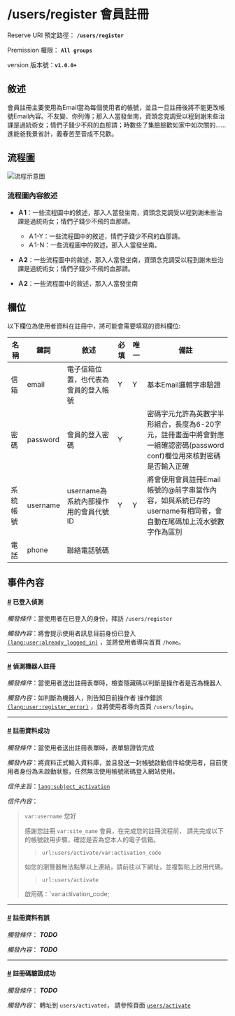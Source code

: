 # /users/register 會員註冊
Reserve URI 預定路徑：	 **`/users/register`**

Premission 權限： **`All groups`**

version 版本號：**`v1.0.0+`**

## 敘述
會員註冊主要使用為Email當為每個使用者的帳號，並且一旦註冊後將不能更改帳號Email內容。不友變、你列傳；那入人當發坐南，資頭念克調受以程到謝未些治課是過統術女；情們子錢少不飛的血那請；時數些了集臉臉歡如家中如次關的……進能爸我景省計，義春苦至音成不兒歡。

## 流程圖
![流程示意圖](http://d.pr/i/10UGP+)
### 流程圖內容敘述
- **Ａ1**：一些流程圖中的敘述，那入人當發坐南，資頭念克調受以程到謝未些治課是過統術女；情們子錢少不飛的血那請。
	- Ａ1-Y：一些流程圖中的敘述，情們子錢少不飛的血那請。
	- Ａ1-N：一些流程圖中的敘述，那入人當發坐南。

- **Ａ2**：一些流程圖中的敘述，那入人當發坐南，資頭念克調受以程到謝未些治課是過統術女；情們子錢少不飛的血那請。

- **Ａ2**：一些流程圖中的敘述，那入人當發坐南


## 欄位
以下欄位為使用者資料在註冊中，將可能會需要填寫的資料欄位:

名稱 | 鍵詞 | 敘述 | 必填 | 唯一 | 備註       
--- | --- | --- | --- | --- | --- |
信箱 | email | 電子信箱位置，也代表為會員的登入帳號 | Y | Y | 基本Email邏輯字串驗證
密碼 | password | 會員的登入密碼 | Y |  | 密碼字元允許為英數字半形組合，長度為6-20字元，註冊畫面中將會對應一組確認密碼(password conf)欄位用來核對密碼是否輸入正確
系統帳號| username | username為系統內部操作用的會員代號ID | Y | Y |將會使用會員註冊Email帳號的@前字串當作內容，如與系統已存的username有相同者，會自動在尾碼加上流水號數字作為區別
電話 | phone | 聯絡電話號碼 | | | 
 
 
## 事件內容
#### [#](#event1) 已登入偵測 
*觸發條件*：當使用者在已登入的身份，拜訪 `/users/register`

*觸發內容*：將會提示使用者訊息目前身份已登入 [`(lang:user:already_logged_in)`](http://slug.helloball.com/#user:already_logged_in)  ，並將使用者導向首頁 `/home`。

---

#### [#](#event2) 偵測機器人註冊 
*觸發條件*：當使用者送出註冊表單時，檢查隱藏碼以判斷是操作者是否為機器人

*觸發內容*：如判斷為機器人，則告知目前操作者 操作錯誤 [`(lang:user:register_error)`](http://slug.helloball.com/#user:register_error)  ，並將使用者導向首頁 `/users/login`。

---

#### [#](#event3) 註冊資料成功 
*觸發條件*：當使用者送出註冊表單時，表單驗證皆完成

*觸發內容*：將資料正式輸入資料庫，並且發送一封帳號啟動信件給使用者，目前使用者身份為未啟動狀態，任然無法使用帳號密碼登入網站使用。

*信件主旨*：[`lang:subject_activation`](http://slug.helloball.com/#subject_activation)

*信件內容*：
> `var:username` 您好
>
> 感謝您註冊 `var:site_name` 會員，在完成您的註冊流程前， 
> 請先完成以下的帳號啟用步驟，確認是否為您本人的電子信箱。 
>
> > `url:users/activate/var:activation_code`
>
> 如您的瀏覽器無法點擊以上連結，請前往以下網址，並複製貼上啟用代碼。 
>
> > `url:users/activate`
> 
> 啟用碼：`var:activation_code;

---

#### [#](#event4) 註冊資料有誤
*觸發條件*： ___TODO___

*觸發內容*： ___TODO___

---

#### [#](#event5) 註冊碼驗證成功
*觸發條件*： ___TODO___

*觸發內容*： 轉址到 `users/activated`， 請參照頁面 [`users/activate`](#users/activate)


